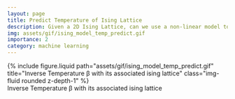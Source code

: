 ```yaml
---
layout: page
title: Predict Temperature of Ising Lattice
description: Given a 2D Ising Lattice, can we use a non-linear model to predict the temperature?
img: assets/gif/ising_model_temp_predict.gif
importance: 2
category: machine learning
---
```




<div class="row">
    <div class="col-sm mt-3 mt-md-0">
        {% include figure.liquid path="assets/gif/ising_model_temp_predict.gif" title="Inverse Temperature β with its associated ising lattice" class="img-fluid rounded z-depth-1" %}
    </div>
</div>
<div class="caption">
    Inverse Temperature β with its associated ising lattice
</div>

